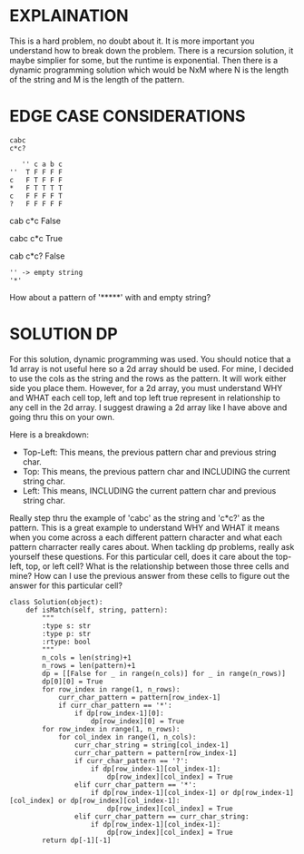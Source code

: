 # EXPLAINATION
This is a hard problem, no doubt about it. It is more important you understand how to break down the problem. 
There is a recursion solution, it maybe simplier for some, but the runtime is exponential. Then there is a dynamic programming solution which would be NxM where N is the length of the string and M is the length of the pattern.

# EDGE CASE CONSIDERATIONS
```
cabc
c*c?

   '' c a b c
''  T F F F F
c   F T F F F
*   F T T T T
c   F F F F T
?   F F F F F
```

cab
c*c
False

cabc
c*c
True

cab 
c*c?
False

```
'' -> empty string
'*'
```
How about a pattern of '*****' with and empty string?

# SOLUTION DP
For this solution, dynamic programming was used. You should notice that a 1d array is not useful here so a 2d array should be used. For mine, I decided to use the cols as the string and the rows as the pattern. It will work either side you place them. However, for a 2d array, you must understand WHY and WHAT each cell top, left and top left true represent in relationship to any cell in the 2d array. I suggest drawing a 2d array like I have above and going thru this on your own.

Here is a breakdown:
- Top-Left: This means, the previous pattern char and previous string char.
- Top: This means, the previous pattern char and INCLUDING the current string char.
- Left: This means, INCLUDING the current pattern char and previous string char.

Really step thru the example of 'cabc' as the string and 'c*c?' as the pattern. This is a great example to understand WHY and WHAT it means when you come across a each different pattern character and what each pattern charracter really cares about. When tackling dp problems, really ask yourself these questions. For this particular cell, does it care about the top-left, top, or left cell? What is the relationship between those three cells and mine? How can I use the previous answer from these cells to figure out the answer for this particular cell?

```
class Solution(object):
    def isMatch(self, string, pattern):
        """
        :type s: str
        :type p: str
        :rtype: bool
        """
        n_cols = len(string)+1
        n_rows = len(pattern)+1
        dp = [[False for _ in range(n_cols)] for _ in range(n_rows)]
        dp[0][0] = True
        for row_index in range(1, n_rows):
            curr_char_pattern = pattern[row_index-1]
            if curr_char_pattern == '*':
                if dp[row_index-1][0]:
                    dp[row_index][0] = True
        for row_index in range(1, n_rows):
            for col_index in range(1, n_cols):
                curr_char_string = string[col_index-1]
                curr_char_pattern = pattern[row_index-1]
                if curr_char_pattern == '?':
                    if dp[row_index-1][col_index-1]:
                        dp[row_index][col_index] = True
                elif curr_char_pattern == '*':
                    if dp[row_index-1][col_index-1] or dp[row_index-1][col_index] or dp[row_index][col_index-1]:
                        dp[row_index][col_index] = True
                elif curr_char_pattern == curr_char_string:
                    if dp[row_index-1][col_index-1]:
                        dp[row_index][col_index] = True
        return dp[-1][-1]
```
